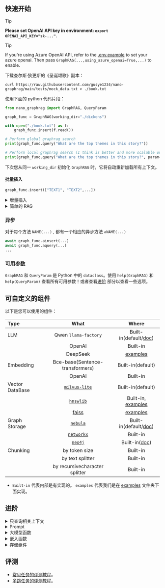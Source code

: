 ## 快速开始

> [!TIP]
>
> **Please set OpenAI API key in environment: `export OPENAI_API_KEY="sk-..."`.** 

> [!TIP]
> If you're using Azure OpenAI API, refer to the [.env.example](./.env.example.azure) to set your azure openai. Then pass `GraphRAG(...,using_azure_openai=True,...)` to enable.


下载查尔斯·狄更斯的《圣诞颂歌》副本：

```shell
curl https://raw.githubusercontent.com/gusye1234/nano-graphrag/main/tests/mock_data.txt > ./book.txt
```

使用下面的 python 代码片段：

```python
from nano_graphrag import GraphRAG, QueryParam

graph_func = GraphRAG(working_dir="./dickens")

with open("./book.txt") as f:
    graph_func.insert(f.read())

# Perform global graphrag search
print(graph_func.query("What are the top themes in this story?"))

# Perform local graphrag search (I think is better and more scalable one)
print(graph_func.query("What are the top themes in this story?", param=QueryParam(mode="local")))
```

下次您从同一 `working_dir` 初始化 `GraphRAG` 时，它将自动重新加载所有上下文。

#### 批量插入

```python
graph_func.insert(["TEXT1", "TEXT2",...])
```

<details>
<summary> 增量插入</summary>

`nano-graphrag` 支持增量插入，不会添加重复计算或数据：

```python
with open("./book.txt") as f:
    book = f.read()
    half_len = len(book) // 2
    graph_func.insert(book[:half_len])
    graph_func.insert(book[half_len:])
```

> `nano-graphrag` 使用内容的md5哈希作为密钥，因此不存在重复的块。
>
> 但是，每次插入时，都会重新计算图的社区并重新生成社区报告

</details>

<details>
<summary> 简单的 RAG</summary>

`nano-graphrag` 同样是支持简单的 RAG 插入和查询：

```python
graph_func = GraphRAG(working_dir="./dickens", enable_naive_rag=True)
...
# Query
print(rag.query(
      "What are the top themes in this story?",
      param=QueryParam(mode="naive")
)
```
</details>


### 异步

对于每个方法 `NAME(...)` , 都有一个相应的异步方法 `aNAME(...)`

```python
await graph_func.ainsert(...)
await graph_func.aquery(...)
...
```

### 可用参数

`GraphRAG` 和 `QueryParam` 是 Python 中的 `dataclass`。使用 `help(GraphRAG)` 和 `help(QueryParam)` 查看所有可用参数！或者查看[进阶](#进阶) 部分以查看一些选项。


## 可自定义的组件

以下是您可以使用的组件：

| Type            |                             What                             |                       Where                       |
| :-------------- | :----------------------------------------------------------: | :-----------------------------------------------: |
| LLM             |                      Qwen `llama-factory`                    |   Built-in(default/[doc](./doc/llm_deploy.md))   |
|                 |                            OpenAI                            |                     Built-in                      |
|                 |                           DeepSeek                           |              [examples](./examples)               |
| Embedding       |                Bce-base(Sentence-transformers)               |                 Built-in(default)                 |
|                 |                            OpenAI                            |                     Built-in                      |
| Vector DataBase |  [`milvus-lite`](https://github.com/milvus-io/milvus-lite)   |                 Built-in(default)                 |
|                 |        [`hnswlib`](https://github.com/nmslib/hnswlib)        |         Built-in, [examples](./examples)          |
|                 | [faiss](https://github.com/facebookresearch/faiss?tab=readme-ov-file) |              [examples](./examples)               |
| Graph Storage   |       [`nebula`](https://github.com/vesoft-inc/nebula)       | Built-in(default/[doc](./doc/use_nebula_for_graphrag.md)) |
|                 | [`networkx`](https://networkx.org/documentation/stable/index.html) |                     Built-in                      |
|                 |                [`neo4j`](https://neo4j.com/)                 | Built-in([doc](./doc/use_neo4j_for_graphrag.md)) |
| Chunking        |                        by token size                         |                     Built-in                      |
|                 |                       by text splitter                       |                     Built-in                      |
|                 |                by recursivecharacter splitter                |                     Built-in                      |

- `Built-in` 代表内部是有实现的。 `examples` 代表我们是在 [examples](./examples) 文件夹下面实现。

## 进阶


<details>
<summary>只查询相关上下文</summary>

`graph_func.query` 返回最终答案而不进行流式传输。 

如果您想在项目中交互 `nano-graphrag` ，您可以使用 `param=QueryParam(..., only_need_context=True,...)`，它只会返回从图中检索到的上下文，例如：

````
# Local mode
-----Reports-----
```csv
id,	content
0,	# FOX News and Key Figures in Media and Politics...
1, ...
```
...

# Global mode
----Analyst 3----
Importance Score: 100
Donald J. Trump: Frequently discussed in relation to his political activities...
...
````

您可以将该上下文集成到您的自定义提示中。

</details>

<details>
<summary>Prompt</summary>

所有prompts都存放在`nano_graphrag.prompt.PROMPTS`字典对象中，可以自定义。

一些重要prompts:

- `PROMPTS["entity_extraction"]` 用于从文本块中提取实体和关系。
- `PROMPTS["community_report"]` 用于组织和总结图集群的描述。
- `PROMPTS["local_rag_response"]` 是本地搜​​索生成的系统提示模板。
- `PROMPTS["global_reduce_rag_response"]` 是全局搜索生成的系统提示模板。
- `PROMPTS["fail_response"]` 是当没有任何内容与用户查询相关时的后备响应。

</details>

<details>
<summary>大模型函数</summary>

目前总共用到了两种不同的llm模型，一个是用于入库的模型（`Qwen2.5-7B-Instruct-GPTQ-Int8`），一个是用于查询的模型（`zhiyan-Int8`）。

您可以在脚本中设置 `api_key`、`api_base`、`MODEL` 参数使用自定义的模型。

```python
MODEL = "zhiyan-v2.6-chat-int8"
api_key = 'Zhiyan123'
base_url="http://192.168.200.211:8100/v1"

MODEL_QWEN = "QWEN"
api_key_qwen = '0'
base_url_qwen="http://127.0.0.77:8012/v1/"

async def qwen2_complete(
    prompt, system_prompt=None, history_messages=[], **kwargs
) -> str:
    return await openai_complete_if_cache(
        MODEL_QWEN,
        prompt,
        api_key_qwen, 
        base_url_qwen,
        system_prompt=system_prompt,
        history_messages=history_messages,
        **kwargs,
    )

async def zhiyan_complete(
    prompt, system_prompt=None, history_messages=[], **kwargs
) -> str:
    return await openai_complete_if_cache(
        MODEL,
        prompt,
        api_key, 
        base_url,
        system_prompt=system_prompt,
        history_messages=history_messages,
        **kwargs,
    )
```

用自定义llm替换默认的gpt-4o模型:

```python
# Adjust the max token size or the max async requests if needed
def insert():
  GraphRAG(best_model_func=qwen2_complete, cheap_model_func=qwen2_complete, best_model_max_token_size=..., best_model_max_async=...)

def query():
  GraphRAG(best_model_func=zhiyan_complete, cheap_model_func=zhiyan_complete, best_model_max_token_size=..., best_model_max_async=...)
```

#### Json格式输出

除了gpt-4o等闭源模型能够很好的输出json格式，大部分开源模型不能稳定的输出json格式。本项目在`convert_response_to_json`中借助 [json_repair](https://github.com/mangiucugna/json_repair)` 库来修复llm返回的json字符串

</details>



<details>
<summary>嵌入函数</summary>

您可以将默认嵌入函数替换为任何 `_utils.EmbedddingFunc` 实例.

例如借助[sentencetransfomer](https://www.sbert.net/)库使用开源的网易 `bce-base_v1` 模型:

```python
EMBED_MODEL_PATH = "/data/tangbo/plms/bce-embedding-base_v1"

EMBED_MODEL = SentenceTransformer(
    EMBED_MODEL_PATH, cache_folder=WORKING_DIR, device="cpu"
)

@wrap_embedding_func_with_attrs(
    embedding_dim=EMBED_MODEL.get_sentence_embedding_dimension(),
    max_token_size=EMBED_MODEL.max_seq_length,
)
async def local_embedding(texts: list[str]) -> np.ndarray:
    return EMBED_MODEL.encode(texts, normalize_embeddings=True)
```

替换默认的向量模型函数:

```python
GraphRAG(embedding_func=local_embedding, embedding_batch_num=..., embedding_func_max_async=...)
```

You can refer to an [example](./examples/using_local_embedding_model.py) that use `sentence-transformer` to locally compute embeddings.
</details>


<details>
<summary>存储组件</summary>

你可以自定义所有跟存储相关的组件, 主要使用了三种存储组件:

**`base.BaseKVStorage` 用于存储数据键值对** 

- 默认情况下，我们使用磁盘文件存储作为后端
- `GraphRAG(.., key_string_value_json_storage_cls=YOURS,...)`

**`base.BaseVectorStorage` 用于索引嵌入**

- 默认使用 [`milvus-lite`](https://github.com/milvus-io/milvus-lite) 作为后端（不支持windows）。
- `GraphRAG(.., vector_db_storage_cls=YOURS,...)`

**`base.BaseGraphStorage` 用于存储知识图谱**

- 默认使用 [`nebula`](https://github.com/vesoft-inc/nebula) 作为后端，完整流程请查看[教程](./doc/use_nebula_for_graphrag.md)。
- `GraphRAG(.., graph_storage_cls=YOURS,...)`

您可以参考 `nano_graphrag.base` 查看各个组件的详细接口.
</details>



## 评测

- [常见任务的评测教程](./doc/eval_for_infer_global_sf.md)。
- [多跳任务的评测教程](./doc/eval_for_multihop.md)。

